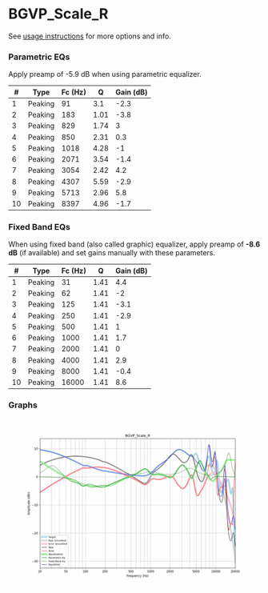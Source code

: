 # BGVP_Scale_R
See [usage instructions](https://github.com/jaakkopasanen/AutoEq#usage) for more options and info.

### Parametric EQs
Apply preamp of -5.9 dB when using parametric equalizer.

|   # | Type    |   Fc (Hz) |    Q |   Gain (dB) |
|-----|---------|-----------|------|-------------|
|   1 | Peaking |        91 | 3.1  |        -2.3 |
|   2 | Peaking |       183 | 1.01 |        -3.8 |
|   3 | Peaking |       829 | 1.74 |         3   |
|   4 | Peaking |       850 | 2.31 |         0.3 |
|   5 | Peaking |      1018 | 4.28 |        -1   |
|   6 | Peaking |      2071 | 3.54 |        -1.4 |
|   7 | Peaking |      3054 | 2.42 |         4.2 |
|   8 | Peaking |      4307 | 5.59 |        -2.9 |
|   9 | Peaking |      5713 | 2.96 |         5.8 |
|  10 | Peaking |      8397 | 4.96 |        -1.7 |

### Fixed Band EQs
When using fixed band (also called graphic) equalizer, apply preamp of **-8.6 dB** (if available) and set gains manually with these parameters.

|   # | Type    |   Fc (Hz) |    Q |   Gain (dB) |
|-----|---------|-----------|------|-------------|
|   1 | Peaking |        31 | 1.41 |         4.4 |
|   2 | Peaking |        62 | 1.41 |        -2   |
|   3 | Peaking |       125 | 1.41 |        -3.1 |
|   4 | Peaking |       250 | 1.41 |        -2.9 |
|   5 | Peaking |       500 | 1.41 |         1   |
|   6 | Peaking |      1000 | 1.41 |         1.7 |
|   7 | Peaking |      2000 | 1.41 |         0   |
|   8 | Peaking |      4000 | 1.41 |         2.9 |
|   9 | Peaking |      8000 | 1.41 |        -0.4 |
|  10 | Peaking |     16000 | 1.41 |         8.6 |

### Graphs
![](./BGVP_Scale_R.png)
